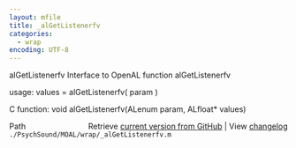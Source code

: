 ```yaml
---
layout: mfile
title: _alGetListenerfv
categories:
  - wrap
encoding: UTF-8
---
```


alGetListenerfv  Interface to OpenAL function alGetListenerfv

usage:  values = alGetListenerfv\( param \)

C function:  void alGetListenerfv\(ALenum param, ALfloat\* values\)


<div class="code_header" style="text-align:right;">
  <span style="float:left;">Path&nbsp;&nbsp;</span> <span class="counter">Retrieve <a href=
  "https://raw.github.com/Psychtoolbox-3/Psychtoolbox-3/beta/./PsychSound/MOAL/wrap/_alGetListenerfv.m">current version from GitHub</a> | View <a href=
  "https://github.com/Psychtoolbox-3/Psychtoolbox-3/commits/beta/./PsychSound/MOAL/wrap/_alGetListenerfv.m">changelog</a></span>
</div>
<div class="code">
  <code>./PsychSound/MOAL/wrap/_alGetListenerfv.m</code>
</div>
